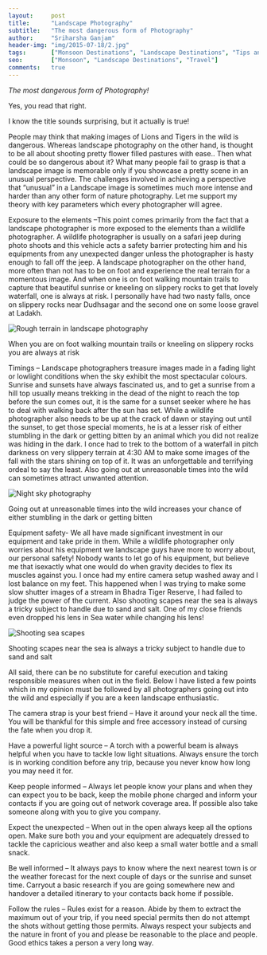 ```yaml
---
layout:     post
title:      "Landscape Photography"
subtitle:   "The most dangerous form of Photography"
author:     "Sriharsha Ganjam"
header-img: "img/2015-07-18/2.jpg"
tags:		["Monsoon Destinations", "Landscape Destinations", "Tips and Tricks"]
seo:		["Monsoon", "Landscape Destinations", "Travel"]
comments:   true
---
```


<p><em>The most dangerous form of Photography!</em></p>

<p>Yes, you read that right.</p>

<p>I know the title sounds surprising, but it actually is true!</p>

<p>People may think that making images of Lions and Tigers in the wild is dangerous. Whereas landscape photography on the other hand, is thought to be all about shooting pretty flower filled pastures with ease.. Then what could be so dangerous about it? What many people fail to grasp is that a landscape image is memorable only if you showcase a pretty scene in an unusual perspective. The challenges involved in  achieving  a perspective that “unusual”  in a Landscape image is sometimes much more intense and harder than any other form of nature photography. Let me support my theory with key parameters which every photographer will agree.</p>

<p>Exposure to the elements –This point comes primarily from the fact that a landscape photographer is more exposed to the elements than a wildlife photographer. A wildlife photographer is usually on a safari jeep during photo shoots and this vehicle acts a safety barrier protecting him and his equipments from any unexpected danger unless the photographer is hasty enough to fall off the jeep. A landscape photographer on the other hand, more often than not has to be on foot and experience the real terrain for a momentous image. And when one is on foot walking mountain trails to capture that beautiful sunrise or kneeling on slippery rocks to get that lovely waterfall, one is always at risk. I personally have had two nasty falls, once on slippery rocks near Dudhsagar and the second one on some loose gravel at Ladakh.</p>

<img src="{{ site.baseurl}}/img/2015-07-18/1.jpg" alt="Rough terrain in landscape photography">

<p>When you are on foot walking mountain trails or kneeling on slippery rocks you are always at risk</p>

<p>Timings – Landscape photographers treasure images made in a fading light or lowlight conditions when the sky exhibit the most spectacular colours. Sunrise and sunsets have always fascinated us, and to get a sunrise from a hill top usually means trekking in the dead of the night to reach the top before the sun comes out, it is the same for a sunset seeker where he has to deal with walking back after the sun has set. While a wildlife photographer also needs to be up at the crack of dawn or staying out until the sunset, to get those special moments, he is at a lesser risk of either stumbling in the dark or getting bitten by an animal which you did not realize was hiding in the dark. I once had to trek to the bottom of a waterfall in pitch darkness on very slippery terrain at 4:30 AM to make some images of the fall with the stars shining on top of it. It was an unforgettable and terrifying ordeal to say the least. Also going out at unreasonable times into the wild can sometimes attract unwanted attention.</p>

<img src="{{ site.baseurl}}/img/2015-07-18/2.jpg" alt="Night sky photography">

<p>Going out at unreasonable times into the wild increases your chance of either stumbling in the dark or getting bitten</p>

<p>Equipment safety- We all have made significant investment in our equipment and take pride in them. While a wildlife photographer only worries about his equipment we landscape guys have more to worry about, our personal safety! Nobody wants to let go of his equipment, but believe me that isexactly what one would do when gravity decides to flex its muscles against you. I once had my entire camera setup washed away and I lost balance on my feet. This happened when I was trying to make some slow shutter images of a stream in Bhadra Tiger Reserve, I had failed to judge the power of the current. Also shooting scapes near the sea is always a tricky subject to handle due to sand and salt. One of my close friends even dropped his lens in Sea water while changing his lens!</p>

<img src="{{ site.baseurl}}/img/2015-07-18/3.jpg" alt="Shooting sea scapes">

<p>Shooting scapes near the sea is always a tricky subject to handle due to sand and salt</p>

<p>All said, there can be no substitute for careful execution and taking responsible measures when out in the field. Below I have listed a few points which in my opinion must be followed by all photographers going out into the wild and especially if you are a keen landscape enthusiastic.</p>

<p>The camera strap is your best friend – Have it around your neck all the time. You will be thankful for this simple and free accessory instead of cursing the fate when you drop it.</p>

<p>Have a powerful light source – A torch with a powerful beam is always helpful when you have to tackle low light situations. Always ensure the torch is in working condition before any trip, because you never know how long you may need it for.</p>

<p>Keep people informed – Always let people know your plans and when they can expect you to be back, keep the mobile phone charged and inform your contacts if you are going out of network coverage area. If possible also take someone along with you to give you company.</p>

<p>Expect the unexpected – When out in the open always keep all the options open. Make sure both you and your equipment are adequately dressed to tackle the capricious weather and also keep a small water bottle and a small snack.</p>

<p>Be well informed – It always pays to know where the next nearest town is or the weather forecast for the next couple of days or the sunrise and sunset time. Carryout a basic research if you are going somewhere new and handover a detailed itinerary to your contacts back home if possible.</p>

<p>Follow the rules – Rules exist for a reason. Abide by them to extract the maximum out of your trip, if you need special permits then do not attempt the shots without getting those permits. Always respect your subjects and the nature in front of you and please be reasonable to the place and people. Good ethics takes a person a very long way.</p>






